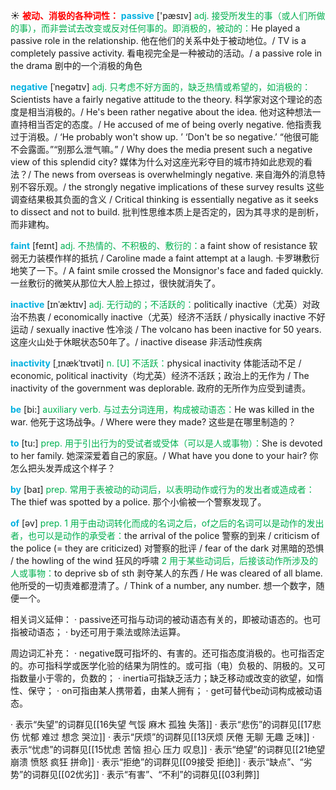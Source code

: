 ☀ <font color="red">**被动、消极的各种词性：**</font>
<font color="sky blue">**passive**</font> ['pæsɪv] 
<font color="#00b050">adj. 接受所发生的事（或人们所做的事），而非尝试去改变或反对任何事的。即消极的，被动的：</font>He played a passive role in the relationship. 他在他们的关系中处于被动地位。/ TV is a completely passive activity. 看电视完全是一种被动的活动。/ a passive role in the drama 剧中的一个消极的角色

<font color="sky blue">**negative**</font> [ˈnegətɪv]
<font color="#00b050">adj. 只考虑不好方面的，缺乏热情或希望的，如消极的：</font>Scientists have a fairly negative attitude to the theory. 科学家对这个理论的态度是相当消极的。/ He's been rather negative about the idea. 他对这种想法一直持相当否定的态度。/ He accused of me of being overly negative. 他指责我过于消极。/ ‘He probably won't show up. ’ ‘Don't be so negative.’ “他很可能不会露面。”“别那么泄气嘛。” / Why does the media present such a negative view of this splendid city? 媒体为什么对这座光彩夺目的城市持如此悲观的看法？/ The news from overseas is overwhelmingly negative. 来自海外的消息特别不容乐观。/ the strongly negative implications of these survey results 这些调查结果极其负面的含义 / Critical thinking is essentially negative as it seeks to dissect and not to build. 批判性思维本质上是否定的，因为其寻求的是剖析，而非建构。
           
<font color="sky blue">**faint**</font> [feɪnt]
<font color="#00b050">adj. 不热情的、不积极的、敷衍的：</font>a faint show of resistance 软弱无力装模作样的抵抗 / Caroline made a faint attempt at a laugh. 卡罗琳敷衍地笑了一下。/ A faint smile crossed the Monsignor's face and faded quickly. 一丝敷衍的微笑从那位大人脸上掠过，很快就消失了。
           
<font color="sky blue">**inactive**</font> [ɪnˈæktɪv]
<font color="#00b050">adj. 无行动的；不活跃的：</font>politically inactive（尤英）对政治不热衷 / economically inactive（尤英）经济不活跃 / physically inactive 不好运动 / sexually inactive 性冷淡 / The volcano has been inactive for 50 years. 这座火山处于休眠状态50年了。/ inactive disease 非活动性疾病 
           
<font color="sky blue">**inactivity**</font> [ˌɪnækˈtɪvəti]
<font color="#00b050">n. [U] 不活跃：</font>physical inactivity 体能活动不足 / economic, political inactivity（均尤英）经济不活跃；政治上的无作为 / The inactivity of the government was deplorable. 政府的无所作为应受到谴责。

<font color="sky blue">**be**</font> [bi:] 
<font color="#00b050">auxiliary verb. 与过去分词连用，构成被动语态：</font>He was killed in the war. 他死于这场战争。/ Where were they made? 这些是在哪里制造的？

<font color="sky blue">**to**</font> [tu:] 
<font color="#00b050">prep. 用于引出行为的受试者或受体（可以是人或事物）：</font>She is devoted to her family. 她深深爱着自己的家庭。/ What have you done to your hair? 你怎么把头发弄成这个样子？

<font color="sky blue">**by**</font> [baɪ] 
<font color="#00b050">prep. 常用于表被动的动词后，以表明动作或行为的发出者或造成者：</font>The thief was spotted by a police. 那个小偷被一个警察发现了。 

<font color="sky blue">**of**</font> [əv] 
<font color="#00b050">prep. 1 用于由动词转化而成的名词之后，of之后的名词可以是动作的发出者，也可以是动作的承受者：</font>the arrival of the police 警察的到来 / criticism of the police (= they are criticized) 对警察的批评 / fear of the dark 对黑暗的恐惧 / the howling of the wind 狂风的呼啸 <font color="#00b050">2 用于某些动词后，后接该动作所涉及的人或事物：</font>to deprive sb of sth 剥夺某人的东西 / He was cleared of all blame. 他所受的一切责难都澄清了。/ Think of a number, any number. 想一个数字，随便一个。

相关词义延伸：
· passive还可指与动词的被动语态有关的，即被动语态的。也可指被动语态；
· by还可用于乘法或除法运算。

周边词汇补充：
· negative既可指坏的、有害的。还可指态度消极的。也可指否定的。亦可指科学或医学化验的结果为阴性的。或可指（电）负极的、阴极的。又可指数量小于零的，负数的；
· inertia可指缺乏活力；缺乏移动或改变的欲望，如惰性、保守；
· on可指由某人携带着，由某人拥有；
· get可替代be动词构成被动语态。

· 表示“失望”的词群见[[16失望 气馁 麻木 孤独 失落]]
· 表示“悲伤”的词群见[[17悲伤 忧郁 难过 想念 哭泣]]
· 表示“厌烦”的词群见[[13厌烦 厌倦 无聊 无趣 乏味]]
· 表示“忧虑”的词群见[[15忧虑 苦恼 担心 压力 叹息]]
· 表示“绝望”的词群见[[21绝望 崩溃 愤怒 疯狂 拼命]]
· 表示“拒绝”的词群见[[09接受 拒绝]]
· 表示“缺点”、“劣势”的词群见[[02优劣]]
· 表示“有害”、“不利”的词群见[[03利弊]]

